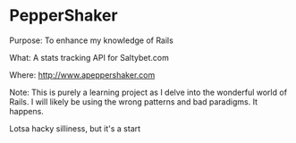 PepperShaker
============

Purpose:
To enhance my knowledge of Rails

What:
A stats tracking API for Saltybet.com

Where:
http://www.apeppershaker.com

Note:
This is purely a learning project as I delve into the wonderful world of Rails. I will likely be using the wrong patterns and bad paradigms. It happens.

Lotsa hacky silliness, but it's a start
